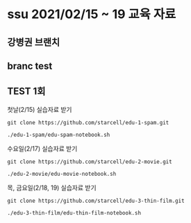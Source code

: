 # ssu 2021/02/15 ~ 19 교육 자료  

## 강병권 브랜치

## branc test
## TEST 1회

첫날(2/15) 실습자료 받기
```
git clone https://github.com/starcell/edu-1-spam.git
```
```
./edu-1-spam/edu-spam-notebook.sh
```

수요일(2/17) 실습자료 받기
```
git clone https://github.com/starcell/edu-2-movie.git
```
```
./edu-2-movie/edu-movie-notebook.sh
```

목, 금요일(2/18, 19) 실습자료 받기
```
git clone https://github.com/starcell/edu-3-thin-film.git
```
```
./edu-3-thin-film/edu-thin-film-notebook.sh
```
